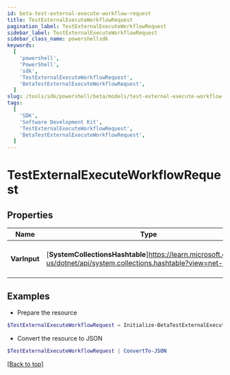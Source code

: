 ```yaml
---
id: beta-test-external-execute-workflow-request
title: TestExternalExecuteWorkflowRequest
pagination_label: TestExternalExecuteWorkflowRequest
sidebar_label: TestExternalExecuteWorkflowRequest
sidebar_class_name: powershellsdk
keywords:
  [
    'powershell',
    'PowerShell',
    'sdk',
    'TestExternalExecuteWorkflowRequest',
    'BetaTestExternalExecuteWorkflowRequest',
  ]
slug: /tools/sdk/powershell/beta/models/test-external-execute-workflow-request
tags:
  [
    'SDK',
    'Software Development Kit',
    'TestExternalExecuteWorkflowRequest',
    'BetaTestExternalExecuteWorkflowRequest',
  ]
---
```


# TestExternalExecuteWorkflowRequest

## Properties

| Name | Type | Description | Notes |
| --- | --- | --- | --- |
| **VarInput** | [**SystemCollectionsHashtable**]https://learn.microsoft.com/en-us/dotnet/api/system.collections.hashtable?view=net-9.0 | The test input for the workflow | [optional] |

## Examples

- Prepare the resource

```powershell
$TestExternalExecuteWorkflowRequest = Initialize-BetaTestExternalExecuteWorkflowRequest  -VarInput {test=hello world}
```

- Convert the resource to JSON

```powershell
$TestExternalExecuteWorkflowRequest | ConvertTo-JSON
```

[[Back to top]](#)
